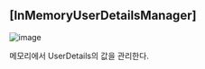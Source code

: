 ## [InMemoryUserDetailsManager]

![image](https://user-images.githubusercontent.com/108928206/200980692-de5692ee-cc0c-4a73-bb56-2d89d7d7fc3d.png)

메모리에서 UserDetails의 값을 관리한다.
